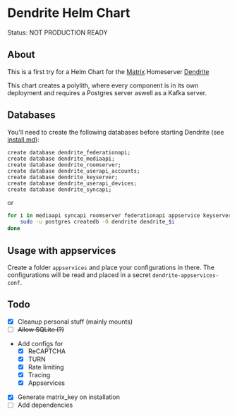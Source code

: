 # Dendrite Helm Chart

Status: NOT PRODUCTION READY

## About

This is a first try for a Helm Chart for the [Matrix](https://matrix.org) Homeserver [Dendrite](https://github.com/matrix-org/dendrite)

This chart creates a polylith, where every component is in its own deployment and requires a Postgres server aswell as a Kafka server.

## Databases

You'll need to create the following databases before starting Dendrite (see [install.md](https://github.com/matrix-org/dendrite/blob/master/docs/INSTALL.md#configuration)):


```
create database dendrite_federationapi;
create database dendrite_mediaapi;
create database dendrite_roomserver;
create database dendrite_userapi_accounts;
create database dendrite_keyserver;
create database dendrite_userapi_devices;
create database dendrite_syncapi;
```

or

```bash
for i in mediaapi syncapi roomserver federationapi appservice keyserver userapi_accounts userapi_devices; do
    sudo -u postgres createdb -O dendrite dendrite_$i
done
```

## Usage with appservices

Create a folder `appservices` and place your configurations in there.  The configurations will be read and placed in a secret `dendrite-appservices-conf`.

## Todo

- [x] Cleanup personal stuff (mainly mounts)
- [ ] ~~Allow SQLite (?)~~
- Add configs for
  - [x] ReCAPTCHA
  - [x] TURN
  - [x] Rate limiting
  - [x] Tracing
  - [x] Appservices
- [x] Generate matrix_key on installation
- [ ] Add dependencies
